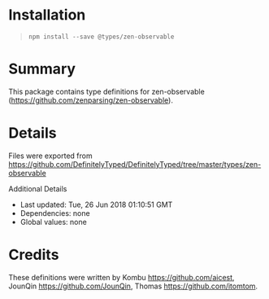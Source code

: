 # Installation
> `npm install --save @types/zen-observable`

# Summary
This package contains type definitions for zen-observable (https://github.com/zenparsing/zen-observable).

# Details
Files were exported from https://github.com/DefinitelyTyped/DefinitelyTyped/tree/master/types/zen-observable

Additional Details
 * Last updated: Tue, 26 Jun 2018 01:10:51 GMT
 * Dependencies: none
 * Global values: none

# Credits
These definitions were written by Kombu <https://github.com/aicest>, JounQin <https://github.com/JounQin>, Thomas <https://github.com/itomtom>.
